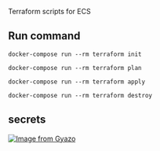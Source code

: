 Terraform scripts for ECS

## Run command

`docker-compose run --rm terraform init`

`docker-compose run --rm terraform plan`

`docker-compose run --rm terraform apply`

`docker-compose run --rm terraform destroy`

## secrets

[![Image from Gyazo](https://i.gyazo.com/f734e1a28a03b75ba4b35f517a4b5f16.png)](https://gyazo.com/f734e1a28a03b75ba4b35f517a4b5f16)
